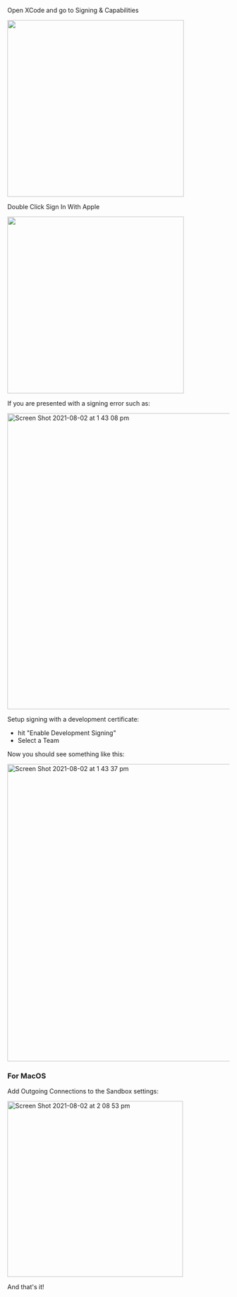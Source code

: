 Open XCode and go to Signing & Capabilities

<kbd><img width="400" src="https://user-images.githubusercontent.com/1059276/84157345-fa158580-aaad-11ea-8055-466291b3880f.png"></kbd>

Double Click Sign In With Apple 

<kbd><img width="400" src="https://user-images.githubusercontent.com/1059276/84157348-fbdf4900-aaad-11ea-91f2-c3e4b648566c.png"></kbd>

If you are presented with a signing error such as:

<img width="670" alt="Screen Shot 2021-08-02 at 1 43 08 pm" src="https://user-images.githubusercontent.com/1059276/127802323-ff1f4fed-2745-4124-9a92-59961455e057.png">

Setup signing with a development certificate:
- hit "Enable Development Signing"
- Select a Team

Now you should see something like this: 

<img width="673" alt="Screen Shot 2021-08-02 at 1 43 37 pm" src="https://user-images.githubusercontent.com/1059276/127802428-3da00a47-19bf-46ac-80b7-b066a9093d6c.png">

### For MacOS

Add Outgoing Connections to the Sandbox settings: 

<img width="398" alt="Screen Shot 2021-08-02 at 2 08 53 pm" src="https://user-images.githubusercontent.com/1059276/127803224-ab1f8d4f-b2a5-47fd-8418-7cd2222d972b.png">

And that's it! 
